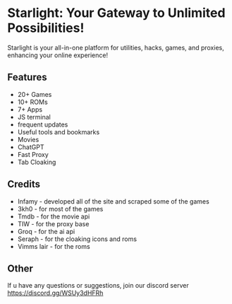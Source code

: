 # Starlight: Your Gateway to Unlimited Possibilities!
Starlight is your all-in-one platform for utilities, hacks, games, and proxies, enhancing your online experience!
## Features
 - 20+ Games
 - 10+ ROMs
 - 7+ Apps
 - JS terminal
 - frequent updates
 - Useful tools and bookmarks
 - Movies
 - ChatGPT
 - Fast Proxy
 - Tab Cloaking
## Credits
 - Infamy - developed all of the site and scraped some of the games
 - 3kh0 - for most of the games
 - Tmdb - for the movie api
 - TIW - for the proxy base
 - Groq - for the ai api
 - Seraph - for the cloaking icons and roms
 - Vimms lair - for the roms
## Other
If u have any questions or suggestions, join our discord server
https://discord.gg/WSUy3dHFRh